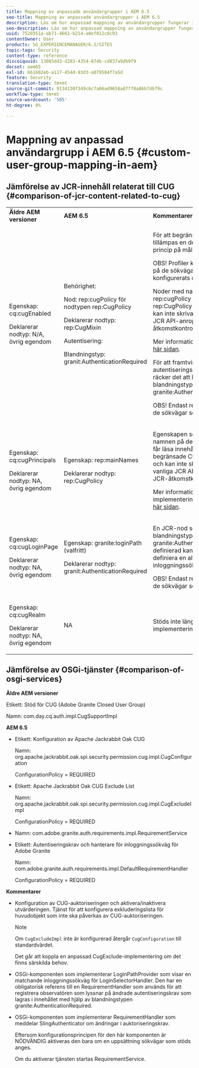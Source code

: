 ```yaml
---
title: Mappning av anpassade användargrupper i AEM 6.5
seo-title: Mappning av anpassade användargrupper i AEM 6.5
description: Läs om hur anpassad mappning av användargrupper fungerar i AEM.
seo-description: Läs om hur anpassad mappning av användargrupper fungerar i AEM.
uuid: 7520351a-ab71-4661-b214-a0ef012c0c93
contentOwner: User
products: SG_EXPERIENCEMANAGER/6.5/SITES
topic-tags: Security
content-type: reference
discoiquuid: 13085dd3-d283-4354-874b-cd837a9db9f9
docset: aem65
exl-id: 661602eb-a117-454d-93d3-a079584f7a5d
feature: Security
translation-type: tm+mt
source-git-commit: 9134130f349c6c7a06ad9658a87f78a86b7dbf9c
workflow-type: tm+mt
source-wordcount: '505'
ht-degree: 0%

---
```


# Mappning av anpassad användargrupp i AEM 6.5 {#custom-user-group-mapping-in-aem}

## Jämförelse av JCR-innehåll relaterat till CUG {#comparison-of-jcr-content-related-to-cug}

<table>
 <tbody>
  <tr>
   <td><strong>Äldre AEM versioner</strong></td>
   <td><strong>AEM 6.5</strong></td>
   <td><strong>Kommentarer</strong></td>
  </tr>
  <tr>
   <td><p>Egenskap: cq:cugEnabled</p> <p>Deklarerar nodtyp: N/A, övrig egendom</p> </td>
   <td><p>Behörighet:</p> <p>Nod: rep:cugPolicy för nodtypen rep:CugPolicy</p> <p>Deklarerar nodtyp: rep:CugMixin</p> <p> </p> <p> </p> <p> </p> Autentisering:</p> <p>Blandningstyp: granit:AuthenticationRequired</p> </td>
   <td><p>För att begränsa läsåtkomst tillämpas en dedikerad CUG-princip på målnoden.</p> <p>OBS! Profiler kan bara tillämpas på de sökvägar som har konfigurerats och stöds.</p> <p>Noder med namnet rep:cugPolicy och typen rep:CugPolicy är skyddade och kan inte skrivas med vanliga JCR API-anrop; använd JCR-åtkomstkontroll i stället.</p> <p>Mer information finns på <a href="https://jackrabbit.apache.org/oak/docs/security/authorization/cug.html">den här sidan</a>.</p> <p>För att framtvinga autentiseringskrav på en nod räcker det att lägga till blandningstypen granite:AuthenticationRequired.</p> <p>OBS! Endast respekterad under de sökvägar som stöds.</p> </td>
  </tr>
  <tr>
   <td><p>Egenskap: cq:cugPrincipals</p> <p>Deklarerar nodtyp: NA, övrig egendom</p> </td>
   <td><p>Egenskap: rep:mainNames</p> <p>Deklarerar nodtyp: rep:CugPolicy</p> </td>
   <td><p>Egenskapen som innehåller namnen på de principer som får läsa innehållet under den begränsade CUG:n är skyddad och kan inte skrivas med vanliga JCR API-anrop. använd JCR-åtkomstkontroll i stället.</p> <p>Mer information om implementeringen finns på <a href="https://svn.apache.org/repos/asf/jackrabbit/trunk/jackrabbitapi/src/main/java/org/apache/jackrabbit/api/security/authorization/PrincipalSetPolicy.java">den här sidan</a>.</p> </td>
  </tr>
  <tr>
   <td><p>Egenskap: cq:cugLoginPage</p> <p>Deklarerar nodtyp: NA, övrig egendom</p> </td>
   <td><p>Egenskap: granite:loginPath (valfritt)</p> <p>Deklarerar nodtyp: granit:AuthenticationRequired</p> </td>
   <td><p>En JCR-nod som har blandningstypen granite:AuthenticationRequired definierad kan eventuellt definiera en alternativ inloggningssökväg.</p> <p>OBS! Endast respekterad under de sökvägar som stöds.</p> </td>
  </tr>
  <tr>
   <td><p>Egenskap: cq:cugRealm</p> <p>Deklarerar nodtyp: NA, övrig egendom</p> </td>
   <td>NA</td>
   <td>Stöds inte längre med den nya implementeringen.</td>
  </tr>
 </tbody>
</table>

## Jämförelse av OSGi-tjänster {#comparison-of-osgi-services}

**Äldre AEM versioner**

Etikett: Stöd för CUG (Adobe Granite Closed User Group)

Namn: com.day.cq.auth.impl.CugSupportImpl

**AEM 6.5**

* Etikett: Konfiguration av Apache Jackrabbit Oak CUG

   Namn: org.apache.jackrabbit.oak.spi.security.permission.cug.impl.CugConfiguration

   ConfigurationPolicy = REQUIRED

* Etikett: Apache Jackrabbit Oak CUG Exclude List

   Namn: org.apache.jackrabbit.oak.spi.security.permission.cug.impl.CugExcludeImpl

   ConfigurationPolicy = REQUIRED

* Namn: com.adobe.granite.auth.requirements.impl.RequirementService
* Etikett: Autentiseringskrav och hanterare för inloggningssökväg för Adobe Granite

   Namn: com.adobe.granite.auth.requirements.impl.DefaultRequirementHandler

   ConfigurationPolicy = REQUIRED

**Kommentarer**

* Konfiguration av CUG-auktoriseringen och aktivera/inaktivera utvärderingen.
Tjänst för att konfigurera exkluderingslista för huvudobjekt som inte ska påverkas av CUG-auktoriseringen.

   >[!NOTE]
   > 
   >Om `CugExcludeImpl` inte är konfigurerad återgår `CugConfiguration` till standardvärdet.

   Det går att koppla en anpassad CugExclude-implementering om det finns särskilda behov.

* OSGi-komponenten som implementerar LoginPathProvider som visar en matchande inloggningssökväg för LoginSelectorHandler. Den har en obligatorisk referens till en RequirementHandler som används för att registrera observatören som lyssnar på ändrade autentiseringskrav som lagras i innehållet med hjälp av blandningstypen granite:AuthenticationRequired.
* OSGi-komponenten som implementerar RequirementHandler som meddelar SlingAuthenticator om ändringar i auktoriseringskrav.

   Eftersom konfigurationsprincipen för den här komponenten är NÖDVÄNDIG aktiveras den bara om en uppsättning sökvägar som stöds anges.

   Om du aktiverar tjänsten startas RequirementService.

<!-- nested tables not supported - text above is the table>
<table>
 <tbody>
  <tr>
   <td><strong>Older AEM Versions</strong></td>
   <td><strong>AEM 6.5</strong></td>
   <td><strong>Comments</strong></td>
  </tr>
  <tr>
   <td><p>Label: Adobe Granite Closed User Group (CUG) Support</p> <p>Name: com.day.cq.auth.impl.CugSupportImpl</p> </td>
   <td><p>Label: Apache Jackrabbit Oak CUG Configuration</p> <p>Name: org.apache.jackrabbit.oak.spi.security.authorization.cug.impl.CugConfiguration</p> <p>ConfigurationPolicy = REQUIRED</p> </td>
    <td><p>Label: Apache Jackrabbit Oak CUG Exclude List</p> <p>Name: org.apache.jackrabbit.oak.spi.security.authorization.cug.impl.CugExcludeImpl</p> <p>ConfigurationPolicy = REQUIRED</p> <p> </p> <p> </p> <p> </p> <p> </p> </td>
      </tr>
      <tr>
       <td>Name: com.adobe.granite.auth.requirement.impl.RequirementService</td>
      </tr>
      <tr>
       <td><p>Label: Adobe Granite Authentication Requirement and Login Path Handler</p> <p>Name: com.adobe.granite.auth.requirement.impl.DefaultRequirementHandler</p> <p>ConfigurationPolicy = REQUIRED</p> </td>
      </tr>
     </tbody>
    </table> </td>
   <td>
     <tbody>
      <tr>
       <td>Configuration of the CUG authorization and enable/disable the evaluation.</td>
      </tr>
      <tr>
       <td><p>Service to configure exclusion list of principals which should not be affected by the CUG authorization.</p> <p>NOTE: If the CugExcludeImpl is not configured, the CugConfiguration will fall back to the default.</p> <p>It is possible to plug a custom CugExclude implementation in case of special needs.</p> </td>
      </tr>
      <tr>
       <td>OSGi component implementing LoginPathProvider that exposes a matching login path to the LoginSelectorHandler. It has a mandatory reference to a RequirementHandler which is used to register the observer that listens to changed auth requirements stored in the content by the means of the granite:AuthenticationRequired mixin type. </td>
      </tr>
      <tr>
       <td><p>OSGi component implementing RequirementHandler that notifies the SlingAuthenticator about changes to authrequirements.</p> <p>As configuration policy for this component is REQUIRE it will only be activated if a set of supported paths is specified.</p> <p>Enabling the service will launch the RequirementService.</p> </td>
      </tr>
     </tbody>
     </td>
  </tr>
  <tr>
   <td> </td>
   <td> </td>
   <td> </td>
  </tr>
  <tr>
   <td> </td>
   <td> </td>
   <td> </td>
  </tr>
  <tr>
   <td> </td>
   <td> </td>
   <td> </td>
  </tr>
 </tbody>
</table>
-->
